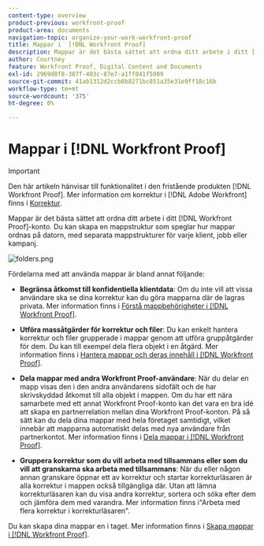 ```yaml
---
content-type: overview
product-previous: workfront-proof
product-area: documents
navigation-topic: organize-your-work-workfront-proof
title: Mappar i  [!DNL Workfront Proof]
description: Mappar är det bästa sättet att ordna ditt arbete i ditt [!DNL Workfront Proof] konto. Du kan skapa en mappstruktur som speglar hur mappar ordnas på datorn, med separata mappstrukturer för varje klient, jobb eller kampanj.
author: Courtney
feature: Workfront Proof, Digital Content and Documents
exl-id: 2969d8f8-387f-403c-87e7-a1ff041f5089
source-git-commit: 41ab1312d2ccb8b8271bc851a35e31e9ff18c16b
workflow-type: tm+mt
source-wordcount: '375'
ht-degree: 0%

---
```


# Mappar i [!DNL Workfront Proof]

>[!IMPORTANT]
>
>Den här artikeln hänvisar till funktionalitet i den fristående produkten [!DNL Workfront Proof]. Mer information om korrektur i [!DNL Adobe Workfront] finns i [Korrektur](../../../review-and-approve-work/proofing/proofing.md).

Mappar är det bästa sättet att ordna ditt arbete i ditt [!DNL Workfront Proof]-konto. Du kan skapa en mappstruktur som speglar hur mappar ordnas på datorn, med separata mappstrukturer för varje klient, jobb eller kampanj.

![folders.png](assets/folders-350x425.png)

Fördelarna med att använda mappar är bland annat följande:

* **Begränsa åtkomst till konfidentiella klientdata**: Om du inte vill att vissa användare ska se dina korrektur kan du göra mapparna där de lagras privata. Mer information finns i [Förstå mappbehörigheter i [!DNL Workfront Proof]](../../../workfront-proof/wp-work-proofsfiles/organize-your-work/folder-permissions.md).

* **Utföra massåtgärder för korrektur och filer**: Du kan enkelt hantera korrektur och filer grupperade i mappar genom att utföra gruppåtgärder för dem. Du kan till exempel dela flera objekt i en åtgärd. Mer information finns i [Hantera mappar och deras innehåll i [!DNL Workfront Proof]](../../../workfront-proof/wp-work-proofsfiles/organize-your-work/manage-folders-and-contents.md).

* **Dela mappar med andra Workfront Proof-användare**: När du delar en mapp visas den i den andra användarens sidofält och de har skrivskyddad åtkomst till alla objekt i mappen. Om du har ett nära samarbete med ett annat Workfront Proof-konto kan det vara en bra idé att skapa en partnerrelation mellan dina Workfront Proof-konton. På så sätt kan du dela dina mappar med hela företaget samtidigt, vilket innebär att mapparna automatiskt delas med nya användare från partnerkontot. Mer information finns i [Dela mappar i [!DNL Workfront Proof]](../../../workfront-proof/wp-work-proofsfiles/organize-your-work/share-folders.md).

* **Gruppera korrektur som du vill arbeta med tillsammans eller som du vill att granskarna ska arbeta med tillsammans**: När du eller någon annan granskare öppnar ett av korrektur och startar korrekturläsaren är alla korrektur i mappen också tillgängliga där. Utan att lämna korrekturläsaren kan du visa andra korrektur, sortera och söka efter dem och jämföra dem med varandra. Mer information finns i&quot;Arbeta med flera korrektur i korrekturläsaren&quot;.

Du kan skapa dina mappar en i taget. Mer information finns i [Skapa mappar i [!DNL Workfront Proof]](../../../workfront-proof/wp-work-proofsfiles/organize-your-work/create-folders.md).

